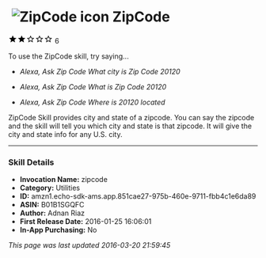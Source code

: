 # &nbsp;<img src="https://github.com/dale3h/alexa-skills-list/raw/master/skills/zipcode/B01B1SGQFC/app_icon" alt="ZipCode icon" width="36"> ZipCode
![2 stars](../../../images/ic_star_black_18dp_1x.png)![2 stars](../../../images/ic_star_black_18dp_1x.png)![2 stars](../../../images/ic_star_border_black_18dp_1x.png)![2 stars](../../../images/ic_star_border_black_18dp_1x.png)![2 stars](../../../images/ic_star_border_black_18dp_1x.png) 6

To use the ZipCode skill, try saying...

* *Alexa, Ask Zip Code What city is Zip Code 20120*

* *Alexa, Ask Zip Code What is Zip Code 20120*

* *Alexa, Ask Zip Code Where is 20120 located*

ZipCode Skill provides city and state of a zipcode. You can say the zipcode and the skill will tell you which city and state is that zipcode.
It will give the city and state info for any U.S. city.

***

### Skill Details

* **Invocation Name:** zipcode
* **Category:** Utilities
* **ID:** amzn1.echo-sdk-ams.app.851cae27-975b-460e-9711-fbb4c1e6da89
* **ASIN:** B01B1SGQFC
* **Author:** Adnan Riaz
* **First Release Date:** 2016-01-25 16:06:01
* **In-App Purchasing:** No

*This page was last updated 2016-03-20 21:59:45*
